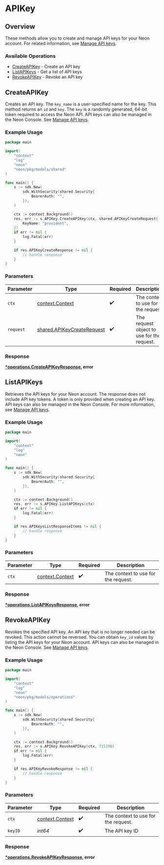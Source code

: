# APIKey

## Overview

These methods allow you to create and manage API keys for your Neon account. For related information, see [Manage API keys](https://neon.tech/docs/manage/api-keys).

### Available Operations

* [CreateAPIKey](#createapikey) - Create an API key
* [ListAPIKeys](#listapikeys) - Get a list of API keys
* [RevokeAPIKey](#revokeapikey) - Revoke an API key

## CreateAPIKey

Creates an API key.
The `key_name` is a user-specified name for the key.
This method returns an `id` and `key`. The `key` is a randomly generated, 64-bit token required to access the Neon API.
API keys can also be managed in the Neon Console.
See [Manage API keys](https://neon.tech/docs/manage/api-keys/).


### Example Usage

```go
package main

import(
	"context"
	"log"
	"neon"
	"neon/pkg/models/shared"
)

func main() {
    s := sdk.New(
        sdk.WithSecurity(shared.Security{
            BearerAuth: "",
        }),
    )

    ctx := context.Background()
    res, err := s.APIKey.CreateAPIKey(ctx, shared.APIKeyCreateRequest{
        KeyName: "provident",
    })
    if err != nil {
        log.Fatal(err)
    }

    if res.APIKeyCreateResponse != nil {
        // handle response
    }
}
```

### Parameters

| Parameter                                                                | Type                                                                     | Required                                                                 | Description                                                              |
| ------------------------------------------------------------------------ | ------------------------------------------------------------------------ | ------------------------------------------------------------------------ | ------------------------------------------------------------------------ |
| `ctx`                                                                    | [context.Context](https://pkg.go.dev/context#Context)                    | :heavy_check_mark:                                                       | The context to use for the request.                                      |
| `request`                                                                | [shared.APIKeyCreateRequest](../../models/shared/apikeycreaterequest.md) | :heavy_check_mark:                                                       | The request object to use for the request.                               |


### Response

**[*operations.CreateAPIKeyResponse](../../models/operations/createapikeyresponse.md), error**


## ListAPIKeys

Retrieves the API keys for your Neon account.
The response does not include API key tokens. A token is only provided when creating an API key.
API keys can also be managed in the Neon Console.
For more information, see [Manage API keys](https://neon.tech/docs/manage/api-keys/).


### Example Usage

```go
package main

import(
	"context"
	"log"
	"neon"
)

func main() {
    s := sdk.New(
        sdk.WithSecurity(shared.Security{
            BearerAuth: "",
        }),
    )

    ctx := context.Background()
    res, err := s.APIKey.ListAPIKeys(ctx)
    if err != nil {
        log.Fatal(err)
    }

    if res.APIKeysListResponseItems != nil {
        // handle response
    }
}
```

### Parameters

| Parameter                                             | Type                                                  | Required                                              | Description                                           |
| ----------------------------------------------------- | ----------------------------------------------------- | ----------------------------------------------------- | ----------------------------------------------------- |
| `ctx`                                                 | [context.Context](https://pkg.go.dev/context#Context) | :heavy_check_mark:                                    | The context to use for the request.                   |


### Response

**[*operations.ListAPIKeysResponse](../../models/operations/listapikeysresponse.md), error**


## RevokeAPIKey

Revokes the specified API key.
An API key that is no longer needed can be revoked.
This action cannot be reversed.
You can obtain `key_id` values by listing the API keys for your Neon account.
API keys can also be managed in the Neon Console.
See [Manage API keys](https://neon.tech/docs/manage/api-keys/).


### Example Usage

```go
package main

import(
	"context"
	"log"
	"neon"
	"neon/pkg/models/operations"
)

func main() {
    s := sdk.New(
        sdk.WithSecurity(shared.Security{
            BearerAuth: "",
        }),
    )

    ctx := context.Background()
    res, err := s.APIKey.RevokeAPIKey(ctx, 715190)
    if err != nil {
        log.Fatal(err)
    }

    if res.APIKeyRevokeResponse != nil {
        // handle response
    }
}
```

### Parameters

| Parameter                                             | Type                                                  | Required                                              | Description                                           |
| ----------------------------------------------------- | ----------------------------------------------------- | ----------------------------------------------------- | ----------------------------------------------------- |
| `ctx`                                                 | [context.Context](https://pkg.go.dev/context#Context) | :heavy_check_mark:                                    | The context to use for the request.                   |
| `keyID`                                               | *int64*                                               | :heavy_check_mark:                                    | The API key ID                                        |


### Response

**[*operations.RevokeAPIKeyResponse](../../models/operations/revokeapikeyresponse.md), error**

